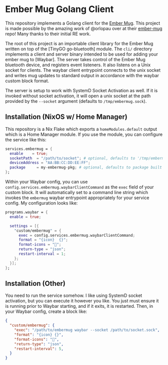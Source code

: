 # Ember Mug Golang Client
This repository implements a Golang client for the [Ember Mug]. This project is made possible by the
amazing work of @orlopau over at their [ember-mug] repo! Many thanks to their initial RE work.

The root of this project is an importable client library for the Ember Mug written on top of the
[TinyGO go-bluetooth] module. The `cli/` directory implements a client and server binary intended
to be used for adding your ember mug to [Waybar]. The server takes control of the Ember Mug
bluetooth device, and registers event listeners. It also listens on a Unix socket for clients.
The waybar client entrypoint connects to the unix socket and writes mug updates to standard output
in accordance with the waybar custom block format.

The server is setup to work with SystemD Socket Activation as well. If it is invoked without socket
activation, it will open a unix socket at the path provided by the `--socket` argument (defaults to
`/tmp/embermug.sock`).

## Installation (NixOS w/ Home Manager)
This repository is a Nix Flake which exports a `homeModules.default` output which is a Home Manager
module. If you use the module, you can configure the service like this:

```nix
services.embermug = {
  enable    = true;
  socketPath  = "/path/to/socket"; # optional, defaults to '/tmp/embermug.sock'
  deviceAddress = "AA:BB:CC:DD:EE:FF";
  package     = my-embermug-pkg; # optional, defaults to package built from flake
};
```

Within your Waybar config, you can use `config.services.embermug.waybarClientCommand` as the `exec`
field of your custom block. It will automatically set to a command line string which invokes the
`embermug` waybar entrypoint appropriately for your service config. My configuration looks like:

```nix
programs.waybar = {
  enable = true;

  settings = [{
    "custom/embermug" = {
      exec = config.services.embermug.waybarClientCommand;
      format = "{icon}  {}";
      format-icons = "";
      return-type = "json";
      restart-interval = 1;
    };
  }];
};
```

## Installation (Other)
You need to run the service somehow. I like using SystemD socket activation, but you can execute it
however you like. You just must ensure it is running prior to Waybar starting, and if it exits, it
is restarted. Then, in your Waybar config, create a block like:

```json
{
  "custom/embermug": {
    "exec": "/path/to/embermug waybar --socket /path/to/socket.sock",
    "format": "{icon} {}",
    "format-icons": "",
    "return-type": "json",
    "restart-interval": 5,
  }
}
```

[Ember Mug]: https://ember.com/products/ember-mug-2
[ember-mug]: https://github.com/orlopau/ember-mug
